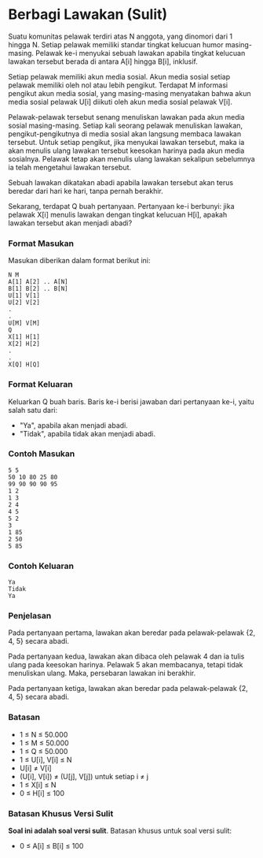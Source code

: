 # Berbagi Lawakan (Sulit)

Suatu komunitas pelawak terdiri atas N anggota, yang dinomori dari 1 hingga N. Setiap pelawak memiliki standar tingkat kelucuan humor masing-masing. Pelawak ke-i menyukai sebuah lawakan apabila tingkat kelucuan lawakan tersebut berada di antara A[i] hingga B[i], inklusif.

Setiap pelawak memiliki akun media sosial. Akun media sosial setiap pelawak memiliki oleh nol atau lebih pengikut. Terdapat M informasi pengikut akun media sosial, yang masing-masing menyatakan bahwa akun media sosial pelawak U[i] diikuti oleh akun media sosial pelawak V[i].

Pelawak-pelawak tersebut senang menuliskan lawakan pada akun media sosial masing-masing. Setiap kali seorang pelawak menuliskan lawakan, pengikut-pengikutnya di media sosial akan langsung membaca lawakan tersebut. Untuk setiap pengikut, jika menyukai lawakan tersebut, maka ia akan menulis ulang lawakan tersebut keesokan harinya pada akun media sosialnya. Pelawak tetap akan menulis ulang lawakan sekalipun sebelumnya ia telah mengetahui lawakan tersebut.

Sebuah lawakan dikatakan abadi apabila lawakan tersebut akan terus beredar dari hari ke hari, tanpa pernah berakhir.

Sekarang, terdapat Q buah pertanyaan. Pertanyaan ke-i berbunyi: jika pelawak X[i] menulis lawakan dengan tingkat kelucuan H[i], apakah lawakan tersebut akan menjadi abadi?

### Format Masukan

Masukan diberikan dalam format berikut ini:

```
N M
A[1] A[2] .. A[N]
B[1] B[2] .. B[N]
U[1] V[1]
U[2] V[2]
.
.
U[M] V[M]
Q
X[1] H[1]
X[2] H[2]
.
.
X[Q] H[Q]
```

### Format Keluaran

Keluarkan Q buah baris. Baris ke-i berisi jawaban dari pertanyaan ke-i, yaitu salah satu dari:

- "Ya", apabila akan menjadi abadi.
- "Tidak", apabila tidak akan menjadi abadi.

### Contoh Masukan

```
5 5
50 10 80 25 80
99 90 90 90 95
1 2
1 3
2 4
4 5
5 2
3
1 85
2 50
5 85
```

### Contoh Keluaran

```
Ya
Tidak
Ya
```

### Penjelasan

Pada pertanyaan pertama, lawakan akan beredar pada pelawak-pelawak {2, 4, 5} secara abadi.

Pada pertanyaan kedua, lawakan akan dibaca oleh pelawak 4 dan ia tulis ulang pada keesokan harinya. Pelawak 5 akan membacanya, tetapi tidak menuliskan ulang. Maka, persebaran lawakan ini berakhir.

Pada pertanyaan ketiga, lawakan akan beredar pada pelawak-pelawak {2, 4, 5} secara abadi.

### Batasan

- 1 ≤ N ≤ 50.000
- 1 ≤ M ≤ 50.000
- 1 ≤ Q ≤ 50.000
- 1 ≤ U[i], V[i] ≤ N
- U[i] ≠ V[i]
- (U[i], V[i]) ≠ (U[j], V[j]) untuk setiap i ≠ j
- 1 ≤ X[i] ≤ N
- 0 ≤ H[i] ≤ 100

### Batasan Khusus Versi Sulit

**Soal ini adalah soal versi sulit**. Batasan khusus untuk soal versi sulit:

- 0 ≤ A[i] ≤ B[i] ≤ 100
